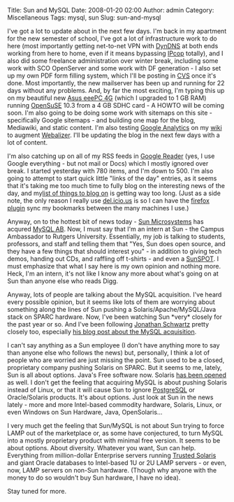 Title: Sun and MySQL
Date: 2008-01-20 02:00
Author: admin
Category: Miscellaneous
Tags: mysql, sun
Slug: sun-and-mysql

I've got a lot to update about in the next few days. I'm back in my
apartment for the new semester of school, I've got a lot of
infrastructure work to do here (most importantly getting net-to-net VPN
with [DynDNS](http://www.dyndns.org) at both ends working from here to
home, even if it means bypassing [IPcop](http://www.ipcop.org/)
totally), and I also did some freelance administration over winter
break, including some work with SCO OpenServer and some work with DF
generation - I also set up my own PDF form filling system, which I'll be
posting in [CVS](http://cvs.jasonantman.com) once it's done. Most
importantly, the new mailserver has been up and running for 22 days
without any problems. And, by far the most exciting, I'm typing this up
on my beautiful new [Asus eeePC
4G](http://eeepc.asus.com/us/product.htm) (which I upgraded to 1 GB RAM)
running [OpenSuSE](http://www.opensuse.org) 10.3 from a 4 GB SDHC card -
A HOWTO will be coming soon. I'm also going to be doing some work with
sitemaps on this site - specifically Google sitemaps - and building one
map for the blog, Mediawiki, and static content. I'm also testing
[Google Analytics](http://www.google.com/analytics/) on my
[wiki](http://www.jasonantman.com) to augment
[Webalizer](http://www.mrunix.net/webalizer/). I'll be updating the blog
in the next few days with a lot of content.

I'm also catching up on all of my RSS feeds in [Google
Reader](http://www.google.com/reader/) (yes, I use Google everything -
but not mail or Docs) which I mostly ignored over break. I started
yesterday with 780 items, and I'm down to 500. I'm also going to attempt
to start quick little "links of the day" entries, as it seems that it's
taking me too much time to fully blog on the interesting news of the
day, and my[list of things to blog
on](http://del.icio.us/jantman/1-toblog) is getting way too long. (Just
as a side note, the only reason I really use
[del.icio.us](http://del.icio.us) is so I can have the [firefox
plugin](http://del.icio.us/help/firefox/extensionnew) sync my bookmarks
between the many machines I use.)

Anyway, on to the hottest bit of news today - [Sun
Microsystems](http://www.sun.com) has acqured [MySQL
AB](http://www.mysql.com/). Now, I must say that I'm an intern at Sun -
the Campus Ambassador to Rutgers University. Essentially, my job is
talking to students, professors, and staff and telling them that "Yes,
Sun does open source, and they have a few things that should interest
you" - in addition to giving tech demos, handing out CDs, and raffling
off t-shirts - and even a [SunSPOT](http://www.sunspotworld.com/). I
must emphasize that what I say here is my own opinion and nothing more.
Heck, I'm an intern, it's not like I know any more about what's going on
at Sun than anyone else who reads Digg.

Anyway, lots of people are talking about the MySQL acquisition. I've
heard every possible opinion, but it seems like lots of them are
worrying about something along the lines of Sun pushing a
Solaris/Apache/MySQL/Java stack on SPARC hardware. Now, I've been
watching Sun \*very\* closely for the past year or so. And I've been
following [Jonathan
Schwartz](http://www.sun.com/aboutsun/executives/schwartz/bio.jsp)
pretty closely too, especially [his blog post about the MySQL
acquisition](http://blogs.sun.com/jonathan/entry/in_a_vortex).

I can't say anything as a Sun employee (I don't have anything more to
say than anyone else who follows the news) but, personally, I think a
lot of people who are worried are just missing the point. Sun used to be
a closed, proprietary company pushing Solaris on SPARC. But it seems to
me, lately, Sun is all about options. Java's Free software now. Solaris
[has been opened](http://www.opensolaris.org) as well. I don't get the
feeling that acquiring MySQL is about pushing Solaris instead of Linux,
or that it will cause Sun to ignore
[PostgreSQL](http://www.postgresql.org/) or Oracle/Solaris products.
It's about options. Just look at Sun in the news lately - more and more
Intel-based commodity hardware, Solaris, Linux, or even Windows on Sun
Hardware, Java, OpenSolaris...

I very much get the feeling that Sun/MySQL is not about Sun trying to
force LAMP out of the marketplace or, as some have conjectured, to turn
MySQL into a mostly proprietary product with minimal free version. It
seems to be about options. About diversity. Whatever you want, Sun can
help. Everything from million-dollar Enterprise servers running [Trusted
Solaris](http://www.sun.com/software/solaris/trustedsolaris/) and giant
Oracle databases to Intel-based 1U or 2U LAMP servers - or even, now,
LAMP servers on non-Sun hardware. (Though why anyone with the money to
do so wouldn't buy Sun hardware, I have no idea).

Stay tuned for more.
